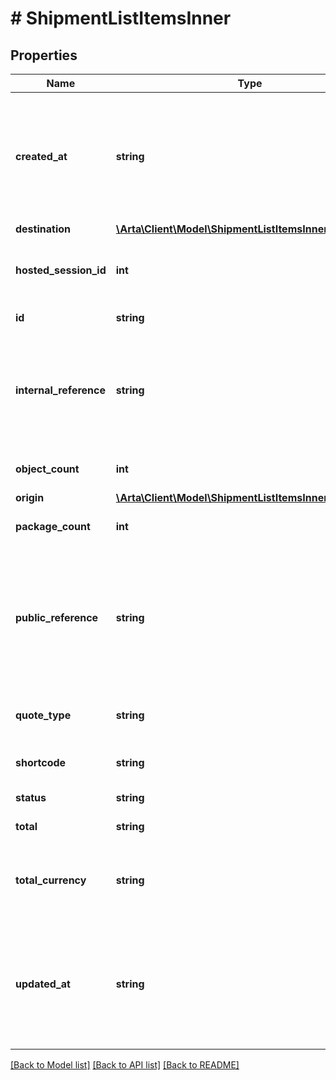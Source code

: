 # # ShipmentListItemsInner

## Properties

Name | Type | Description | Notes
------------ | ------------- | ------------- | -------------
**created_at** | **string** | A NaiveDatetime-formatted timestamp describing when the resource was created with microsecond precision | [optional]
**destination** | [**\Arta\Client\Model\ShipmentListItemsInnerDestination**](ShipmentListItemsInnerDestination.md) |  | [optional]
**hosted_session_id** | **int** | The ID of the HostedSession through which this shipment was created | [optional]
**id** | **string** | The ID for this shipment | [optional]
**internal_reference** | **string** | This field can be used to pass through any character data that you may want returned unaltered for your own later usage | [optional]
**object_count** | **int** | The count of objects in this shipment | [optional]
**origin** | [**\Arta\Client\Model\ShipmentListItemsInnerOrigin**](ShipmentListItemsInnerOrigin.md) |  | [optional]
**package_count** | **int** | The number of packages in this shipment | [optional]
**public_reference** | **string** | A client defined name for the resource. The value provided for the public_reference field may appear in notification emails and public web pages | [optional]
**quote_type** | **string** | The ID of the quote type associated with this shipment | [optional]
**shortcode** | **string** | A brief string identifier for this shipment | [optional]
**status** | **string** | The status for this shipment | [optional]
**total** | **string** | The total cost of this shipment | [optional]
**total_currency** | **string** | The currency of the total. Formatted as ISO 4217 three-letter alphabetic currency code | [optional] [default to 'USD']
**updated_at** | **string** | A NaiveDatetime-formatted timestamp describing when the resource was last updated with microsecond precision | [optional]

[[Back to Model list]](../../README.md#models) [[Back to API list]](../../README.md#endpoints) [[Back to README]](../../README.md)
